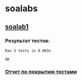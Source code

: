 # soalabs
## [soalab1](https://github.com/pkurteev/soalabs/tree/soalab1)
### Результат тестов:
```
Ran 5 tests in 0.003s

OK
```
### [Отчет по покрытию тестами](https://pkurteev.github.io/soalabs/)
